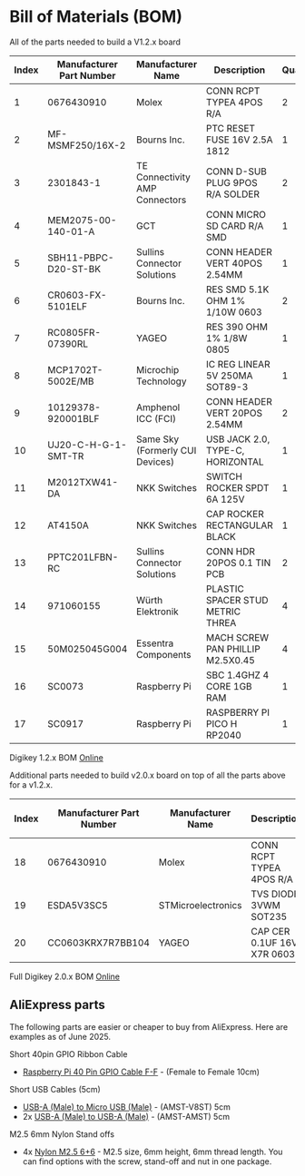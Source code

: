 # Bill of Materials (BOM)

All of the parts needed to build a V1.2.x board

| Index | Manufacturer Part Number | Manufacturer Name               | Description                      | Quantity | Digi-Key Part Number          | Datasheet                                                                                                             |
|-------|--------------------------|---------------------------------|----------------------------------|----------------------|-------------------------------|-----------------------------------------------------------------------------------------------------------------------|
| 1     | 0676430910               | Molex                           | CONN RCPT TYPEA 4POS R/A         | 2                    | [WM4993-ND](https://www.digikey.no/en/products/detail/molex/0676430910/917619)                     | [DataSheet](https://www.molex.com/en-us/products/part-detail/676430910?display=pdf) |
| 2     | MF-MSMF250/16X-2         | Bourns Inc.                     | PTC RESET FUSE 16V 2.5A 1812     | 1                    | [MF-MSMF250/16X-2CT-ND](https://www.digikey.no/en/products/detail/bourns-inc/MF-MSMF250-16X-2/2563289)         | [DataSheet](https://www.bourns.com/docs/product-datasheets/mf-msmf.pdf) |
| 3     | 2301843-1                | TE Connectivity AMP Connectors  | CONN D-SUB PLUG 9POS R/A SOLDER  | 2                    | [A132510-ND](https://www.digikey.no/en/products/detail/te-connectivity-amp-connectors/2301843-1/7776536)                    | [DataSheet](https://www.te.com/usa-en/product-2301843-1.datasheet.pdf) |
| 4     | MEM2075-00-140-01-A      | GCT                             | CONN MICRO SD CARD R/A SMD       | 1                    | [2073-MEM2075-00-140-01-ACT-ND](https://www.digikey.no/en/products/detail/gct/MEM2075-00-140-01-A/9859614) | [DataSheet](https://gct.co/files/specs/mem2075-spec.pdf)  |
| 5     | SBH11-PBPC-D20-ST-BK     | Sullins Connector Solutions     | CONN HEADER VERT 40POS 2.54MM    | 1                    | [S9175-ND](https://www.digikey.no/en/products/detail/sullins-connector-solutions/SBH11-PBPC-D20-ST-BK/1990068)                      | [DataSheet](https://s3.amazonaws.com/catalogspreads-pdf/PAGE122%20.100%20SBH11%20SERIES%20MALE%20BOX%20HDR%20ST%20RA%20SMT.pdf) |
| 6     | CR0603-FX-5101ELF        | Bourns Inc.                     | RES SMD 5.1K OHM 1% 1/10W 0603   | 2                    | [CR0603-FX-5101ELFCT-ND](https://www.digikey.no/en/products/detail/bourns-inc/CR0603-FX-5101ELF/3784064)        | [DataSheet](https://bourns.com/docs/product-datasheets/cr.pdf?sfvrsn=574d41f6_14) |
| 7     | RC0805FR-07390RL         | YAGEO                           | RES 390 OHM 1% 1/8W 0805         | 1                    | [311-390CRCT-ND](https://www.digikey.no/en/products/detail/yageo/RC0805FR-07390RL/727902)                | [DataSheet](https://www.yageo.com/upload/media/product/products/datasheet/rchip/PYu-RC_Group_51_RoHS_L_12.pdf) |
| 8     | MCP1702T-5002E/MB        | Microchip Technology            | IC REG LINEAR 5V 250MA SOT89-3   | 1                    | [MCP1702T-5002E/MBCT-ND](https://www.digikey.no/en/products/detail/microchip-technology/MCP1702T-5002E-MB/1098474)        | [DataSheet](https://ww1.microchip.com/downloads/en/DeviceDoc/22008E.pdf) |
| 9     | 10129378-920001BLF       | Amphenol ICC (FCI)              | CONN HEADER VERT 20POS 2.54MM    | 2                    | [10129378-920001BLF-ND](https://www.digikey.no/en/products/detail/amphenol-cs-fci/10129378-920001BLF/7915969)         | [DataSheet](https://cdn.amphenol-cs.com/media/wysiwyg/files/documentation/datasheet/boardwiretoboard/bwb_econostik_254headers.pdf) |
| 10    | UJ20-C-H-G-1-SMT-TR      | Same Sky (Formerly CUI Devices) | USB JACK 2.0, TYPE-C, HORIZONTAL | 1                    | [2223-UJ20-C-H-G-1-SMT-TRCT-ND](https://www.digikey.no/en/products/detail/same-sky-formerly-cui-devices/UJ20-C-H-G-1-SMT-TR/24766819) | [DataSheet](https://www.sameskydevices.com/product/resource/uj20-c-h-g-1-smt-tr.pdf) |
| 11    | M2012TXW41-DA            | NKK Switches                    | SWITCH ROCKER SPDT 6A 125V       | 1                    | [360-2254-ND](https://www.digikey.no/en/products/detail/nkk-switches/M2012TXW41-DA/1051802)                   | [DataSheet](https://mm.digikey.com/Volume0/opasdata/d220001/medias/docus/4900/MrockersBracket.pdf) |
| 12    | AT4150A                  | NKK Switches                    | CAP ROCKER RECTANGULAR BLACK     | 1                    | [AT4150A-ND](https://www.digikey.no/en/products/detail/nkk-switches/AT4150A/1050253)                    | [DataSheet](https://www.nkkswitches.com/pdf/accessorieshardware.pdf) |
| 13    | PPTC201LFBN-RC           | Sullins Connector Solutions     | CONN HDR 20POS 0.1 TIN PCB       | 2                    | [S7018-ND](https://www.digikey.no/en/products/detail/sullins-connector-solutions/PPTC201LFBN-RC/810158)                      | [DataSheet](https://mm.digikey.com/Volume0/opasdata/d220001/medias/docus/937/Female_Headers.100_DS.pdf) |
| 14    | 971060155                | Würth Elektronik                | PLASTIC SPACER STUD METRIC THREA | 4                    | [732-13042-ND](https://www.digikey.no/en/products/detail/w%C3%BCrth-elektronik/971060155/9488746)                  | [DataSheet](https://www.we-online.com/components/products/datasheet/971060155.pdf) |
| 15    | 50M025045G004            | Essentra Components             | MACH SCREW PAN PHILLIP M2.5X0.45 | 4                    | [145-50M025045G004-ND](https://www.digikey.no/en/products/detail/essentra-components/50M025045G004/11638842)          | [DataSheet](https://mm.digikey.com/Volume0/opasdata/d220001/medias/docus/5686/50M025045G004.pdf) |
| 16    | SC0073                   | Raspberry Pi                    | SBC 1.4GHZ 4 CORE 1GB RAM        | 1                    | [2648-SC0073-ND](https://www.digikey.no/en/products/detail/raspberry-pi/SC0073/8571724)                | [DataSheet](https://datasheets.raspberrypi.com/rpi3/raspberry-pi-3-b-plus-product-brief.pdf) |
| 17    | SC0917                   | Raspberry Pi                    | RASPBERRY PI PICO H RP2040       | 1                    | [2648-SC0917-ND](https://www.digikey.no/en/products/detail/raspberry-pi/SC0917/16608257)                | [DataSheet](https://datasheets.raspberrypi.com/pico/pico-datasheet.pdf) |


Digikey 1.2.x BOM [Online](https://www.digikey.no/en/mylists/list/AAZG3O20GN)

Additional parts needed to build v2.0.x board on top of all the parts above for a v1.2.x.

| Index | Manufacturer Part Number | Manufacturer Name               | Description                      | Quantity | Digi-Key Part Number 1        | Datasheet                                                                                                                                                                   |
|-------|--------------------------|---------------------------------|----------------------------------|----------|-------------------------------|-----------------------------------------------------------------------------------------------------------------------------------------------------------------------------|
| 18     | 0676430910               | Molex                           | CONN RCPT TYPEA 4POS R/A         | 2                    | [WM4993-ND](https://www.digikey.no/en/products/detail/molex/0676430910/917619)                     | [DataSheet](https://www.molex.com/en-us/products/part-detail/676430910?display=pdf) |
| 19    | ESDA5V3SC5               | STMicroelectronics              | TVS DIODE 3VWM SOT235            | 4                    | [497-7746-1-ND](https://www.digikey.no/en/products/detail/stmicroelectronics/ESDA5V3SC5/1037979)                 | [DataSheet](https://www.st.com/content/ccc/resource/technical/document/datasheet/7f/2e/1d/82/74/9c/4b/a1/CD00002055.pdf/files/CD00002055.pdf/jcr:content/translations/en.CD00002055.pdf) |
| 20    | CC0603KRX7R7BB104        | YAGEO                           | CAP CER 0.1UF 16V X7R 0603       | 2                    | [311-1088-1-ND](https://www.digikey.no/en/products/detail/yageo/CC0603KRX7R7BB104/302822)                 | [DataSheet](https://www.yageo.com/en/Chart/Download/pdf/CC0603KRX7R7BB104)                                                                                                               |

Full Digikey 2.0.x BOM [Online](https://www.digikey.no/en/mylists/list/87RX3ML0NQ)

## AliExpress parts

The following parts are easier or cheaper to buy from AliExpress. Here are examples as of June 2025.

Short 40pin GPIO Ribbon Cable

* [Raspberry Pi 40 Pin GPIO Cable F-F](https://www.aliexpress.com/item/1005006907762388.html) - (Female to Female 10cm)

Short USB Cables (5cm)

* [USB-A (Male) to Micro USB (Male)](https://www.aliexpress.com/item/1005005979889500.html) - (AMST-V8ST) 5cm
* 2x [USB-A (Male) to USB-A (Male)](https://www.aliexpress.com/item/1005006339293579.html) - (AMST-AMST) 5cm

M2.5 6mm Nylon Stand offs 

* 4x [Nylon M2.5 6+6](https://www.aliexpress.com/item/1005005979250243.html) - M2.5 size, 6mm height, 6mm thread length. You can find options with the screw, stand-off and nut in one package.